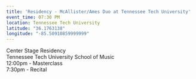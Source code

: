 ```yaml
---
title: 'Residency - McAllister/Ames Duo at Tennessee Tech University'
event_time: 07:30 PM
location: Tennessee Tech University
latitude: "36.1763138"
longitude: "-85.50910859999999"
---
```

Center Stage Residency<br>
Tennessee Tech University School of Music<br>
12:00pm - Masterclass<br>
7:30pm - Recital